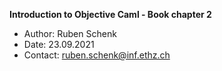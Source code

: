 **Introduction to Objective Caml - Book chapter 2**

- Author: Ruben Schenk
- Date: 23.09.2021
- Contact: ruben.schenk@inf.ethz.ch

